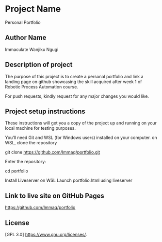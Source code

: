 # Project Name

Personal Portfolio

## Author Name

Immaculate Wanjiku Ngugi

## Description of project

The purpose of this project is to create a personal portfolio and link a landing page on github showcasing the skill acquired after week 1 of Robotic Process Automation course.

For push requests, kindly request for any major changes you would like.

## Project setup instructions

These instructions will get you a copy of the project up and running on your local machine for testing purposes.

You'll need Git and WSL (for Windows users) installed on your computer.
on WSL, clone the repository

git clone https://github.com/Immaq/portfolio.git

Enter the repository:

cd portfolio

Install Liveserver on WSL
Launch portfolio.html using liveserver

## Link to live site on GitHub Pages

https://github.com/Immaq/portfolio


## License

[GPL 3.0] <https://www.gnu.org/licenses/>.